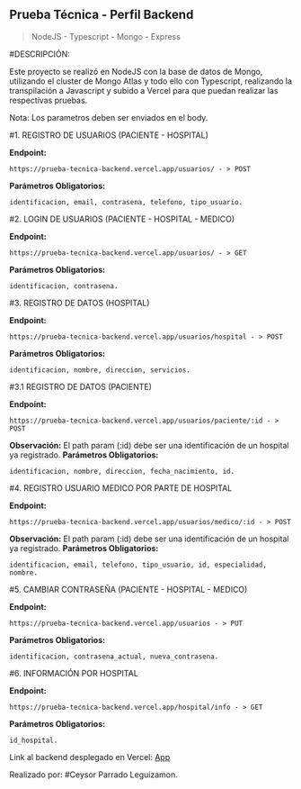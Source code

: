 ## Prueba Técnica - Perfil Backend

> NodeJS - Typescript - Mongo - Express

#DESCRIPCIÓN:

Este proyecto se realizó en NodeJS con la base de datos de Mongo, utilizando el cluster de Mongo Atlas y todo ello con Typescript, realizando la transpilación a Javascript y subido a Vercel para que puedan realizar las respectivas pruebas.

Nota: Los parametros deben ser enviados en el body.

#1. REGISTRO DE USUARIOS (PACIENTE - HOSPITAL)

**Endpoint:** 
```
https://prueba-tecnica-backend.vercel.app/usuarios/ - > POST
````
**Parámetros Obligatorios:**
```
identificacion, email, contrasena, telefono, tipo_usuario.
```

#2. LOGIN DE USUARIOS (PACIENTE - HOSPITAL - MEDICO)

**Endpoint:** 
```
https://prueba-tecnica-backend.vercel.app/usuarios/ - > GET
````
**Parámetros Obligatorios:**
```
identificacion, contrasena.
```

#3. REGISTRO DE DATOS (HOSPITAL)

**Endpoint:** 
```
https://prueba-tecnica-backend.vercel.app/usuarios/hospital - > POST
````
**Parámetros Obligatorios:**
```
identificacion, nombre, direccion, servicios.
```

#3.1 REGISTRO DE DATOS (PACIENTE)

**Endpoint:** 
```
https://prueba-tecnica-backend.vercel.app/usuarios/paciente/:id - > POST
````
**Observación:** El path param (:id) debe ser una identificación de un hospital ya registrado.
**Parámetros Obligatorios:**
```
identificacion, nombre, direccion, fecha_nacimiento, id.
```

#4. REGISTRO USUARIO MEDICO POR PARTE DE HOSPITAL

**Endpoint:** 
```
https://prueba-tecnica-backend.vercel.app/usuarios/medico/:id - > POST
````
**Observación:** El path param (:id) debe ser una identificación de un hospital ya registrado.
**Parámetros Obligatorios:**
```
identificacion, email, telefono, tipo_usuario, id, especialidad, nombre.
```

#5. CAMBIAR CONTRASEÑA (PACIENTE - HOSPITAL - MEDICO)

**Endpoint:** 
```
https://prueba-tecnica-backend.vercel.app/usuarios - > PUT
````
**Parámetros Obligatorios:**
```
identificacion, contrasena_actual, nueva_contrasena.
```

#6. INFORMACIÓN POR HOSPITAL

**Endpoint:** 
```
https://prueba-tecnica-backend.vercel.app/hospital/info - > GET
````
**Parámetros Obligatorios:**
```
id_hospital.
```

Link al backend desplegado en Vercel: [App](https://prueba-tecnica-backend.vercel.app/)

Realizado por: #Ceysor Parrado Leguizamon.
